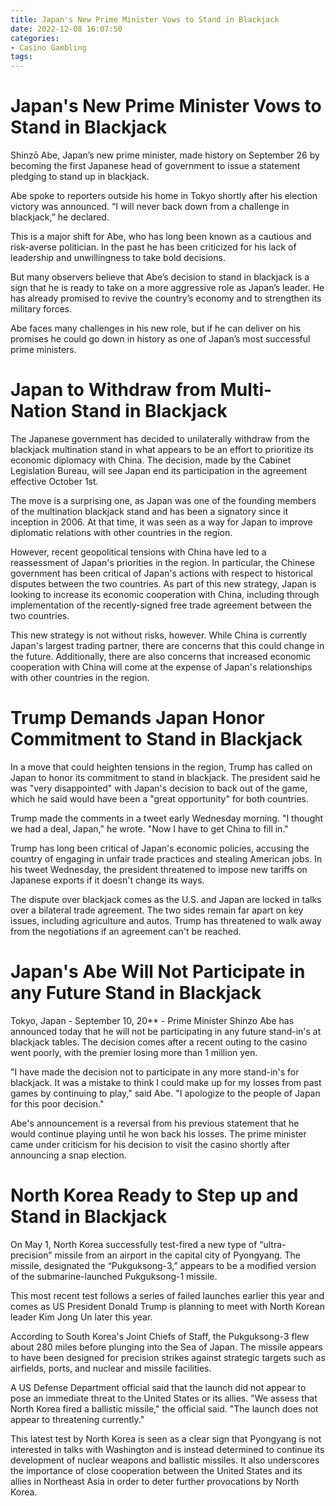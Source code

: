 ```yaml
---
title: Japan's New Prime Minister Vows to Stand in Blackjack
date: 2022-12-08 16:07:50
categories:
- Casino Gambling
tags:
---
```



#  Japan's New Prime Minister Vows to Stand in Blackjack

Shinzō Abe, Japan’s new prime minister, made history on September 26 by becoming the first Japanese head of government to issue a statement pledging to stand up in blackjack.

Abe spoke to reporters outside his home in Tokyo shortly after his election victory was announced. “I will never back down from a challenge in blackjack,” he declared.

This is a major shift for Abe, who has long been known as a cautious and risk-averse politician. In the past he has been criticized for his lack of leadership and unwillingness to take bold decisions.

But many observers believe that Abe’s decision to stand in blackjack is a sign that he is ready to take on a more aggressive role as Japan’s leader. He has already promised to revive the country’s economy and to strengthen its military forces.

Abe faces many challenges in his new role, but if he can deliver on his promises he could go down in history as one of Japan’s most successful prime ministers.

#  Japan to Withdraw from Multi-Nation Stand in Blackjack

The Japanese government has decided to unilaterally withdraw from the blackjack multination stand in what appears to be an effort to prioritize its economic diplomacy with China. The decision, made by the Cabinet Legislation Bureau, will see Japan end its participation in the agreement effective October 1st.

The move is a surprising one, as Japan was one of the founding members of the multination blackjack stand and has been a signatory since it inception in 2006. At that time, it was seen as a way for Japan to improve diplomatic relations with other countries in the region.

However, recent geopolitical tensions with China have led to a reassessment of Japan's priorities in the region. In particular, the Chinese government has been critical of Japan's actions with respect to historical disputes between the two countries. As part of this new strategy, Japan is looking to increase its economic cooperation with China, including through implementation of the recently-signed free trade agreement between the two countries.

This new strategy is not without risks, however. While China is currently Japan's largest trading partner, there are concerns that this could change in the future. Additionally, there are also concerns that increased economic cooperation with China will come at the expense of Japan's relationships with other countries in the region.

#  Trump Demands Japan Honor Commitment to Stand in Blackjack

In a move that could heighten tensions in the region, Trump has called on Japan to honor its commitment to stand in blackjack. The president said he was "very disappointed" with Japan's decision to back out of the game, which he said would have been a "great opportunity" for both countries.

Trump made the comments in a tweet early Wednesday morning. "I thought we had a deal, Japan," he wrote. "Now I have to get China to fill in."

Trump has long been critical of Japan's economic policies, accusing the country of engaging in unfair trade practices and stealing American jobs. In his tweet Wednesday, the president threatened to impose new tariffs on Japanese exports if it doesn't change its ways.

The dispute over blackjack comes as the U.S. and Japan are locked in talks over a bilateral trade agreement. The two sides remain far apart on key issues, including agriculture and autos. Trump has threatened to walk away from the negotiations if an agreement can't be reached.

#  Japan's Abe Will Not Participate in any Future Stand in Blackjack

Tokyo, Japan - September 10, 20** - Prime Minister Shinzo Abe has announced today that he will not be participating in any future stand-in's at blackjack tables. The decision comes after a recent outing to the casino went poorly, with the premier losing more than 1 million yen.

"I have made the decision not to participate in any more stand-in's for blackjack. It was a mistake to think I could make up for my losses from past games by continuing to play," said Abe. "I apologize to the people of Japan for this poor decision."

Abe's announcement is a reversal from his previous statement that he would continue playing until he won back his losses. The prime minister came under criticism for his decision to visit the casino shortly after announcing a snap election.

#  North Korea Ready to Step up and Stand in Blackjack

On May 1, North Korea successfully test-fired a new type of “ultra-precision” missile from an airport in the capital city of Pyongyang. The missile, designated the “Pukguksong-3,” appears to be a modified version of the submarine-launched Pukguksong-1 missile.

This most recent test follows a series of failed launches earlier this year and comes as US President Donald Trump is planning to meet with North Korean leader Kim Jong Un later this year.

According to South Korea's Joint Chiefs of Staff, the Pukguksong-3 flew about 280 miles before plunging into the Sea of Japan. The missile appears to have been designed for precision strikes against strategic targets such as airfields, ports, and nuclear and missile facilities.

A US Defense Department official said that the launch did not appear to pose an immediate threat to the United States or its allies. "We assess that North Korea fired a ballistic missile," the official said. "The launch does not appear to threatening currently."

This latest test by North Korea is seen as a clear sign that Pyongyang is not interested in talks with Washington and is instead determined to continue its development of nuclear weapons and ballistic missiles. It also underscores the importance of close cooperation between the United States and its allies in Northeast Asia in order to deter further provocations by North Korea.